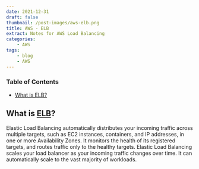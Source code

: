 ```yaml
---
date: 2021-12-31
draft: false
thumbnail: /post-images/aws-elb.png
title: AWS - ELB
extract: Notes for AWS Load Balancing
categories:
    - AWS
tags:
    - blog
    - AWS
--- 
```



### Table of Contents

- [What is ELB?](#what-is-elb)




## What is [ELB](https://aws.amazon.com/elasticloadbalancing/)?
Elastic Load Balancing automatically distributes your incoming traffic across multiple targets, such as EC2 instances, containers, and IP addresses, in one or more Availability Zones. It monitors the health of its registered targets, and routes traffic only to the healthy targets. Elastic Load Balancing scales your load balancer as your incoming traffic changes over time. It can automatically scale to the vast majority of workloads.
